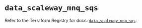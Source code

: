 # `data_scaleway_mnq_sqs`

Refer to the Terraform Registry for docs: [`data_scaleway_mnq_sqs`](https://registry.terraform.io/providers/scaleway/scaleway/2.53.0/docs/data-sources/mnq_sqs).
